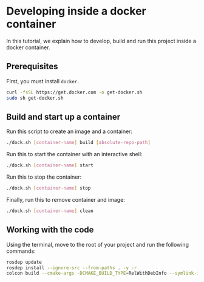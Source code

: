 # Developing inside a docker container

In this tutorial, we explain how to develop, build and run this project inside a docker container.

## Prerequisites

First, you must install `docker`.

```bash
curl -fsSL https://get.docker.com -o get-docker.sh
sudo sh get-docker.sh
```

## Build and start up a container

Run this script to create an image and a container:

```bash
./dock.sh [container-name] build [absolute-repo-path]
```

Run this to start the container with an interactive shell:

```bash
./dock.sh [container-name] start
```

Run this to stop the container:

```bash
./dock.sh [container-name] stop
```

Finally, run this to remove container and image:

```bash
./dock.sh [container-name] clean
```

## Working with the code

Using the terminal, move to the root of your project and run the following commands:

```bash
rosdep update
rosdep install --ignore-src --from-paths . -y -r
colcon build --cmake-args -DCMAKE_BUILD_TYPE=RelWithDebInfo --symlink-install --event-handlers log-
```
